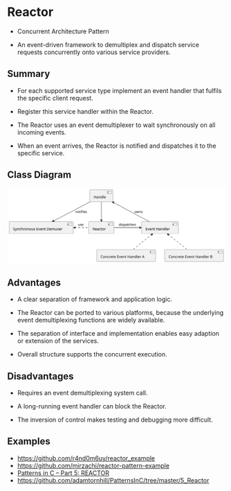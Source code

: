 # Reactor

* Concurrent Architecture Pattern

* An event-driven framework to demultiplex and dispatch service requests concurrently onto various service providers.

## Summary

* For each supported service type implement an event handler that fulfils the specific client request.

* Register this service handler within the Reactor.

* The Reactor uses an event demultiplexer to wait synchronously on all incoming events.

* When an event arrives, the Reactor is notified and dispatches it to the specific service.


## Class Diagram
![](reactor.svg)


## Advantages

* A clear separation of framework and application logic.

* The Reactor can be ported to various platforms, because the underlying event demultiplexing functions are widely available.

* The separation of interface and implementation enables easy adaption or extension of the services.

* Overall structure supports the concurrent execution.

## Disadvantages

* Requires an event demultiplexing system call.

* A long-running event handler can block the Reactor.

* The inversion of control makes testing and debugging more difficult.

## Examples
* <https://github.com/r4nd0m6uy/reactor_example>
* <https://github.com/mirzachi/reactor-pattern-example>
* [Patterns in C – Part 5: REACTOR](https://www.adamtornhill.com/Patterns%20in%20C%205,%20REACTOR.pdf)
* <https://github.com/adamtornhill/PatternsInC/tree/master/5_Reactor>
